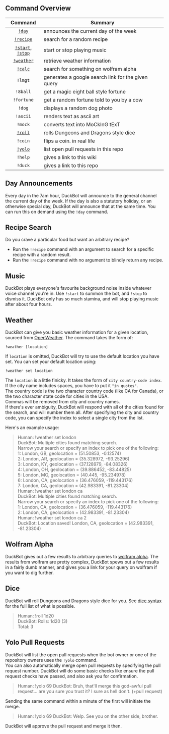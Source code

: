 Command Overview
----------------

| Command | Summary |
|:-:|-|
| [`!day`](#day-announcements) | announces the current day of the week |
| [`!recipe`](#recipe-search) | search for a random recipe |
| [`!start`, `!stop`](#music) | start or stop playing music |
| [`!weather`](#weather) | retrieve weather information |
| [`!calc`](#wolfram-alpha) | search for something on wolfram alpha |
| `!lmgt` | generates a google search link for the given query |
| `!8ball` | get a magic eight ball style fortune |
| `!fortune` | get a random fortune told to you by a cow |
| `!dog` | displays a random dog photo |
| `!ascii` | renders text as ascii art |
| `!mock` | converts text into MoCkInG tExT |
| [`!roll`](#dice) | rolls Dungeons and Dragons style dice |
| `!coin` | flips a coin. in real life |
| [`!yolo`](#yolo-pull-requests) | list open pull requests in this repo |
| `!help` | gives a link to this wiki |
| `!duck` | gives a link to this repo |

Day Announcements
-----------------
Every day in the 7am hour, DuckBot will announce to the general channel the current day of the week. If the day is also a statutory holiday, or an otherwise special day, DuckBot will announce that at the same time. You can run this on demand using the `!day` command.

Recipe Search
-------------
Do you crave a particular food but want an arbitrary recipe?
* Run the `!recipe` command with an argument to search for a specific recipe with a random result.
* Run the `!recipe` command with no argument to blindly return any recipe.

Music
-----
DuckBot plays everyone's favourite background noise inside whatever voice channel you're in. Use `!start` to summon the bot, and `!stop` to dismiss it. DuckBot only has so much stamina, and will stop playing music after about four hours.

Weather
-------
DuckBot can give you basic weather information for a given location, sourced from [OpenWeather](https://openweathermap.org/). The command takes the form of:
```
!weather [location]
```
If `location` is omitted, DuckBot will try to use the default location you have set. You can set your default location using:
```
!weather set location
```

The `location` is a little finicky. It takes the form of `city country-code index`.  
If the city name includes spaces, you have to put it `"in quotes"`.  
The country code is the two character country code (like CA for Canada), or the two character state code for cities in the USA.  
Commas will be removed from city and country names.  
If there's ever ambiguity, DuckBot will respond with all of the cities found for the search, and will number them all. After specifying the city and country code, you can specify the index to select a single city from the list.

Here's an example usage:
> Human: !weather set london  
> DuckBot: Multiple cities found matching search.  
> Narrow your search or specify an index to pick one of the following:  
> 1: London, GB, geolocation = (51.50853, -0.12574)  
> 2: London, AR, geolocation = (35.328972, -93.25296)  
> 3: London, KY, geolocation = (37.128979, -84.08326)  
> 4: London, OH, geolocation = (39.886452, -83.44825)  
> 5: London, MO, geolocation = (40.445, -95.234978)  
> 6: London, CA, geolocation = (36.476059, -119.443176)  
> 7: London, CA, geolocation = (42.983391, -81.23304)  
> Human: !weather set london ca  
> DuckBot: Multiple cities found matching search.  
> Narrow your search or specify an index to pick one of the following:  
> 1: London, CA, geolocation = (36.476059, -119.443176)  
> 2: London, CA, geolocation = (42.983391, -81.23304)  
> Human: !weather set london ca 2  
> DuckBot: Location saved! London, CA, geolocation = (42.983391, -81.23304)

Wolfram Alpha
-------------
DuckBot gives out a few results to arbitrary queries to [wolfram alpha](https://www.wolframalpha.com/). The results from wolfram are pretty complex, DuckBot spews out a few results in a fairly dumb manner, and gives you a link for your query on wolfram if you want to dig further.

Dice
----
DuckBot will roll Dungeons and Dragons style dice for you. See [dice syntax](https://d20.readthedocs.io/en/latest/start.html#dice-syntax) for the full list of what is possible.

> Human: !roll 1d20  
> DuckBot: Rolls: 1d20 (3)  
> Total: 3

Yolo Pull Requests
------------------
DuckBot will list the open pull requests when the bot owner or one of the repository owners uses the `!yolo` command.  
You can also automatically merge open pull requests by specifying the pull request number. DuckBot will do some basic checks like ensure the pull request checks have passed, and also ask you for confirmation.

> Human: !yolo 69
> DuckBot: Bruh, that'll merge this god-awful pull request... are you sure you trust it? I sure as hell don't. (+pull request)

Sending the same command within a minute of the first will initiate the merge.
> Human: !yolo 69
> DuckBot: Welp. See you on the other side, brother.

DuckBot will approve the pull request and merge it then.
